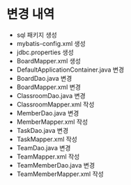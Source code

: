 # 변경 내역
- sql 패키지 생성
- mybatis-config.xml 생성
- jdbc.properties 생성
- BoardMapper.xml 생성
- DefaultApplicationContainer.java 변경
- BoardDao.java 변경
- BoardMapper.xml 변경
- ClassroomDao.java 변경
- ClassroomMapper.xml 작성
- MemberDao.java 변경
- MemberMapper.xml 작성
- TaskDao.java 변경
- TaskMapper.xml 작성
- TeamDao.java 변경
- TeamMapper.xml 작성
- TeamMemberDao.java 변경
- TeamMemberMapper.xml 작성

 





